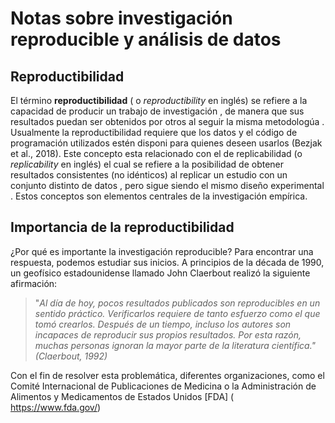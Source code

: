 # Notas sobre investigación reproducible y análisis de datos

## Reproductibilidad

El término **reproductibilidad** ( o _reproductibility_ en inglés) se refiere a la capacidad de producir un trabajo de investigación , de manera que sus resultados puedan ser  obtenidos por otros al seguir la misma metodologúa .
Usualmente la reproductibilidad requiere que los datos  y el código de programación utilizados  estén disponi para quienes deseen usarlos  (Bezjak et al., 2018). 
Este concepto esta relacionado con el de  replicabilidad  (o _replicability_ en inglés)  el cual se refiere a la posibilidad de obtener resultados  consistentes (no idénticos)  al replicar un estudio con un conjunto  distinto de datos , pero sigue siendo el mismo diseño experimental . Estos conceptos son elementos centrales  de la investigación empírica. 

## Importancia de la reproductibilidad

¿Por qué es importante la investigación reproducible? Para encontrar una respuesta, podemos estudiar sus inicios. A principios de la década de 1990, un geofísico estadounidense llamado John Claerbout realizó la siguiente afirmación:

> "_Al día de hoy, pocos resultados publicados son reproducibles en un sentido práctico. Verificarlos requiere de tanto esfuerzo como el que tomó crearlos. Después de un tiempo, incluso los autores son incapaces de reproducir sus propios resultados. Por esta razón, muchas personas ignoran la mayor parte de la literatura científica." (Claerbout, 1992)_

Con el fin de resolver esta problemática, diferentes organizaciones, como el Comité Internacional de Publicaciones de Medicina o la Administración de Alimentos y Medicamentos de Estados Unidos [FDA] ( https://www.fda.gov/) 



